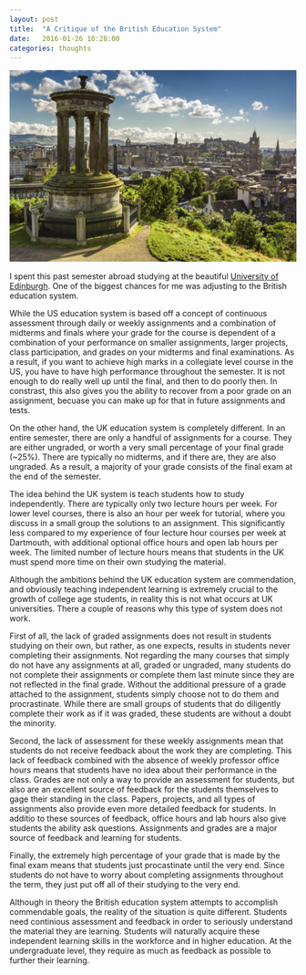 ```yaml
---
layout: post
title:  "A Critique of the British Education System"
date:   2016-01-26 10:28:00
categories: thoughts
---
```

![Edinburgh](/assets/images/education-blog-post/calton-hill.jpg)

I spent this past semester abroad studying at the beautiful [University of Edinburgh](http://www.ed.ac.uk/). One of the biggest chances for me was adjusting to the British education system.

While the US education system is based off a concept of continuous assessment through daily or weekly assignments and a combination of midterms and finals where your grade for the course is dependent of a combination of your performance on smaller assignments, larger projects, class participation, and grades on your midterms and final examinations. As a result, if you want to achieve high marks in a collegiate level course in the US, you have to have high performance throughout the semester. It is not enough to do really well up until the final, and then to do poorly then. In constrast, this also gives you the ability to recover from a poor grade on an assignment, becuase you can make up for that in future assignments and tests.

On the other hand, the UK education system is completely different. In an entire semester, there are only a handful of assignments for a course. They are either ungraded, or worth a very small percentage of your final grade (~25%). There are typically no midterms, and if there are, they are also ungraded. As a result, a majority of your grade consists of the final exam at the end of the semester.

The idea behind the UK system is teach students how to study independently. There are typically only two lecture hours per week. For lower level courses, there is also an hour per week for tutorial, where you discuss in a small group the solutions to an assignment. This significantly less compared to my experience of four lecture hour courses per week at Dartmouth, with additional optional office hours and open lab hours per week. The limited number of lecture hours means that students in the UK must spend more time on their own studying the material.

Although the ambitions behind the UK education system are commendation, and obviously teaching independent learning is extremely crucial to the growth of college age students, in reality this is not what occurs at UK universities. There a couple of reasons why this type of system does not work.

First of all, the lack of graded assignments does not result in students studying on their own, but rather, as one expects, results in students never completing their assignments. Not regarding the many courses that simply do not have any assignments at all, graded or ungraded, many students do not complete their assignments or complete them last minute since they are not reflected in the final grade. Without the additional pressure of a grade attached to the assignment, students simply choose not to do them and procrastinate. While there are small groups of students that do diligently complete their work as if it was graded, these students are without a doubt the minority.

Second, the lack of assessment for these weekly assignments mean that students do not receive feedback about the work they are completing. This lack of feedback combined with the absence of weekly professor office hours means that students have no idea about their performance in the class. Grades are not only a way to provide an assessment for students, but also are an excellent source of feedback for the students themselves to gage their standing in the class. Papers, projects, and all types of assignments also provide even more detailed feedback for students. In additio to these sources of feedback, office hours and lab hours also give students the ability ask questions. Assignments and grades are a major source of feedback and learning for students.

Finally, the extremely high percentage of your grade that is made by the final exam means that students just procastinate until the very end. Since students do not have to worry about completing assignments throughout the term, they just put off all of their studying to the very end.

Although in theory the British education system attempts to accomplish commendable goals, the reality of the situation is quite different. Students need continious assessment and feedback in order to seriously understand the material they are learning. Students will naturally acquire these independent learning skills in the workforce and in higher education. At the undergraduate level, they require as much as feedback as possible to further their learning.
